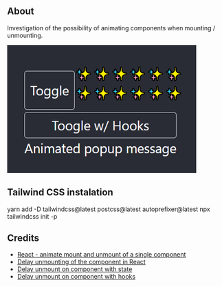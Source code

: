 ## About

Investigation of the possibility of animating components when mounting / unmounting.

![](src\assets\previews\2021-03-13_2-07-43.png)

## Tailwind CSS instalation

yarn add -D tailwindcss@latest postcss@latest autoprefixer@latest
npx tailwindcss init -p

## Credits

* [React - animate mount and unmount of a single component](https://stackoverflow.com/questions/40064249/react-animate-mount-and-unmount-of-a-single-component)
* [Delay unmounting of the component in React](https://medium.com/@tomaszferens/delay-unmounting-of-the-component-in-react-8d6f6e73cdc)
* [Delay unmount on component with state](https://codesandbox.io/s/1rx7m8px3q?file=/index.js:72-75)
* [Delay unmount on component with hooks](https://codesandbox.io/s/lpn3261j99)
